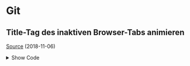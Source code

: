 # Git

## Title-Tag des inaktiven Browser-Tabs animieren

[Source](https://blog.kulturbanause.de/2018/01/title-tag-des-inaktiven-browser-tabs-animieren/) (2018-11-06)

<details><summary>Show Code</summary><p>

```javascript
focusTitle = $("head title").text(); // Originalen Title speichern
$(window).on("blur focus", function(e) {
  var prevType = $(this).data("prevType");
  if (prevType != e.type) {
    switch (e.type) {
      case "blur":
        var i = 0;
        tab = setInterval(function() {
          switch (i++ % 2) {
            case 0:
              document.title = "Wir sind"; // Erste Anzeige im Tab
              break;
            case 1:
              document.title = "kulturbanause"; // Zweite Anzeige im Tab
              break;
          }
        }, 1000); // Zeit zwischen dem Wechsel der Anzeigen
        break;
      case "focus":
        clearInterval(tab);
        document.title = focusTitle; // Originalen Title einsetzen
        break;
    }
  }
  $(this).data("prevType", e.type);
});
```

</p></details>
